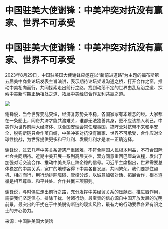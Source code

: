 # 中国驻美大使谢锋：中美冲突对抗没有赢家、世界不可承受

# 中国驻美大使谢锋：中美冲突对抗没有赢家、世界不可承受

2023年8月29日，中国驻美国大使谢锋应邀在以“新前进道路”为主题的福布斯第五届美中商业论坛发表主旨演讲，表示期待论坛架设沟通之桥，打开合作之窗，推动中美相向而行，共同探索走出前行之路，找到动荡不定的世界由乱及治之道、探索中美新时期正确相处之道、拓展中美经贸合作互利共赢之道。

![](https://inews.gtimg.com/om_bt/OMEulHLh_eeIngIB4ZlOiWm7TctVb17gcOiKX1SfA1wa8AA/1000)

谢锋说，当今世界变乱交织，经济复苏势头不稳，各国家家有本难念的经。大家都在一条船上，同舟共济才能共渡难关，谁都无法独善其身，更不应该损人利己。中美作为世界前两大经济体、联合国安理会常任理事国，搞阵营对抗带不来和平安全，脱钩断链只会作茧自缚，中美冲突对抗没有赢家、世界不可承受，合作应对全球性挑战，为世界提供更多和平红利、发展红利才是唯一正确选择。

谢锋说，过去几年中美关系遭遇严重困难，不符合两国人民根本利益，不符合国际社会共同期待。近期中美开展一系列高层交往，双方同意重回巴厘岛议程，发出了加强对话交流合作、推动中美关系止跌企稳的信号。习近平主席指出，世界需要总体稳定的中美关系，宽广的地球容得下中美各自发展、共同繁荣。我们要抓住契机、相向而行，用行动排除障碍、管控分歧，以诚意加强对话、拓展合作，根本遵循是相互尊重、和平共处、合作共赢三项原则。

谢锋说，与时俱进走出前行之路，充分发挥中美经贸关系的压舱石、推进器作用，需要我们坚定信心、排除干扰、付诸行动。最宝贵的信心源自中国开放发展的光明前景，最突出的干扰在于中美脱钩断链的现实风险，最有力的行动要靠各界有识之士的齐心协力。

来源：中国驻美国大使馆

